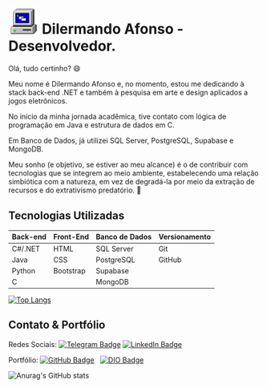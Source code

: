 
# <img src=https://github.com/TheDudeThatCode/TheDudeThatCode/blob/master/Assets/PC.gif width="60"> Dilermando Afonso - Desenvolvedor. 

Olá, tudo certinho? 😄

Meu nome é Dilermando Afonso e, no momento, estou me dedicando à stack back-end .NET e também à pesquisa em arte e design aplicados a jogos eletrônicos.

No início da minha jornada acadêmica, tive contato com lógica de programação em Java e estrutura de dados em C.

Em Banco de Dados, já utilizei SQL Server, PostgreSQL, Supabase e MongoDB.

Meu sonho (e objetivo, se estiver ao meu alcance) é o de contribuir com tecnologias que se integrem ao meio ambiente, estabelecendo uma relação simbiótica com a natureza, em vez de degradá-la por meio da extração de recursos e do extrativismo predatório. 🌱

## Tecnologias Utilizadas

| Back-end       | Front-End       | Banco de Dados             | Versionamento |
|----------------|----------------|---------------------------|---------------|
| C#/.NET        | HTML           | SQL Server               | Git           |
| Java           | CSS            | PostgreSQL               | GitHub        |
| Python         | Bootstrap      | Supabase                 |               |
| C              |                | MongoDB                  |               |


[![Top Langs](https://github-readme-stats.vercel.app/api/top-langs/?username=dilermandoAfonso&layout=donut-vertical&theme=tokyonight)](https://github.com/dilermandoAfonso/github-readme-stats)

## Contato & Portfólio

Redes Sociais: [![Telegram Badge](https://img.shields.io/badge/-Telegram-1DA1F2?style=flat-square&logo=Telegram&logoColor=white)](https://t.me/dilermandoAfonso) [![LinkedIn Badge](https://img.shields.io/badge/-LinkedIn-blue?style=flat-square&logo=Linkedin&logoColor=white)](https://www.linkedin.com/in/dilermando-afonso)

Portfólio:
[![GitHub Badge](https://img.shields.io/badge/-GitHub-black?style=flat-square&logo=GitHub&logoColor=white)](https://github.com/dilermandoAfonso) &nbsp;
[![DIO Badge](https://img.shields.io/badge/-DIO-blue?style=flat-square&logo=dev.to&logoColor=white)](https://dio.me/users/dilermando_brito)


![Anurag's GitHub stats](https://github-readme-stats.vercel.app/api?username=dilermandoAfonso&show_icons=true&theme=radical)  


<!---
dilermandoAfonso/dilermandoAfonso is a ✨ special ✨ repository because its `README.md` (this file) appears on your GitHub profile.
You can click the Preview link to take a look at your changes.
--->
